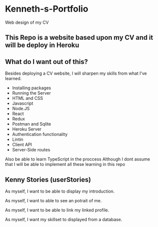# Kenneth-s-Portfolio
Web design of my CV


## This Repo is a website based upon my CV and it will be deploy in Heroku

## What do I want out of this?
Besides deploying a CV website, I will sharpen my skills from what I've learned.
 - Installing packages
 - Running the Server
 - HTML and CSS
 - Javascript
 - Node.JS
 - React 
 - Redux
 - Postman and Sqlite
 - Heroku Server
 - Authentication functionality 
 - Lintin 
 - Client API 
 - Server-Side routes
 
 Also be able to learn TypeScript in the proccess
 Although I dont assume that I will be able to implement all these learning in this repo

## Kenny Stories (userStories)

As myself, I want to be able to display my introduction.

As myself, I want to able to see an potrait of me.

As myself, I want to be able to link my linked profile.

As myself, I want my skillset to displayed from a database.
